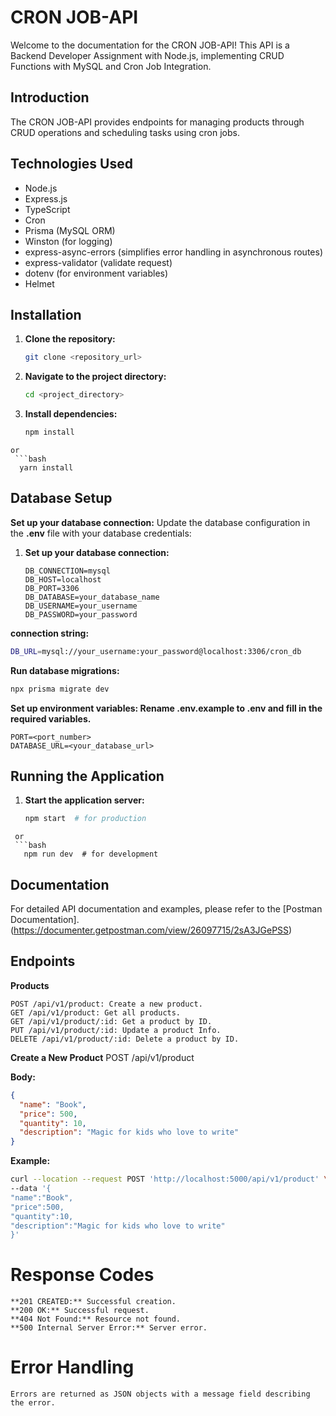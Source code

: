 # CRON JOB-API

Welcome to the documentation for the CRON JOB-API! This API is a Backend Developer Assignment with Node.js, implementing CRUD Functions with MySQL and Cron Job Integration.

## Introduction

The CRON JOB-API provides endpoints for managing products through CRUD operations and scheduling tasks using cron jobs.

## Technologies Used

- Node.js
- Express.js
- TypeScript
- Cron
- Prisma (MySQL ORM)
- Winston (for logging)
- express-async-errors (simplifies error handling in asynchronous routes)
- express-validator (validate request)
- dotenv (for environment variables)
- Helmet

## Installation

1. **Clone the repository:**  
   ```bash
   git clone <repository_url>
2. **Navigate to the project directory:**  
   ```bash
   cd <project_directory>

2. **Install dependencies:**  
   ```bash
   npm install 
```
or 
 ```bash
  yarn install
 ```

## Database Setup

**Set up your database connection:**
Update the database configuration in the **.env** file with your database credentials:

1. **Set up your database connection:**
   ```plaintext
   DB_CONNECTION=mysql
   DB_HOST=localhost
   DB_PORT=3306
   DB_DATABASE=your_database_name
   DB_USERNAME=your_username
   DB_PASSWORD=your_password

 **connection string:**
   ```bash
   DB_URL=mysql://your_username:your_password@localhost:3306/cron_db
   ```
**Run database migrations:**
   ```bash
   npx prisma migrate dev
```

**Set up environment variables: Rename .env.example to .env and fill in the required variables.**
```plaintext
PORT=<port_number>
DATABASE_URL=<your_database_url>
```


## Running the Application
1. **Start the application server:**
   ```bash
   npm start  # for production
```
 or
 ```bash
   npm run dev  # for development
```

## Documentation
For detailed API documentation and examples, please refer to the [Postman Documentation].(https://documenter.getpostman.com/view/26097715/2sA3JGePSS)
## Endpoints
**Products**
```plaintext
POST /api/v1/product: Create a new product.
GET /api/v1/product: Get all products.
GET /api/v1/product/:id: Get a product by ID.
PUT /api/v1/product/:id: Update a product Info.
DELETE /api/v1/product/:id: Delete a product by ID.
```

**Create a New Product**
POST /api/v1/product

**Body:**
```json
{
  "name": "Book",
  "price": 500,
  "quantity": 10,
  "description": "Magic for kids who love to write"
}
```

**Example:**
```bash
curl --location --request POST 'http://localhost:5000/api/v1/product' \
--data '{
"name":"Book",
"price":500,
"quantity":10,
"description":"Magic for kids who love to write"
}'
```

# Response Codes
```plaintext
**201 CREATED:** Successful creation.
**200 OK:** Successful request.
**404 Not Found:** Resource not found.
**500 Internal Server Error:** Server error.
```

# Error Handling
```plaintext
Errors are returned as JSON objects with a message field describing the error.
```
